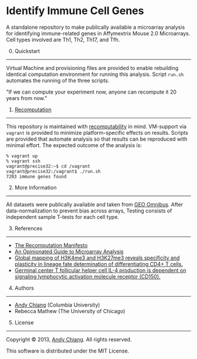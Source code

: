 Identify Immune Cell Genes
==========================


A standalone repository to make publically available a microarray analysis for identifying immune-related genes in Affymextrix Mouse 2.0 Microarrays. Cell types involved are Th1, Th2, Th17, and Tfh.


0. Quickstart
-------------

Virtual Machine and provisioning files are provided to enable rebuilding identical computation environment for running this analysis. Script `run.sh` automates the running of the three scripts.

"If we can compute your experiment now, anyone can recompute it 20 years from now."


1. [Recomputation][recomp]
--------------------------

This repository is maintained with [recomputability][recomp] in mind. VM-support via `vagrant` is provided to minimize platform-specific effects on results. Scripts are provided that automate analysis so that results can be reproduced with minimal effort. The expected outcome of the analysis is:

```
% vagrant up
% vagrant ssh
vagrant@precise32:~$ cd /vagrant
vagrant@precise32:/vagrant$ ./run.sh
7203 immune genes found
```


2. More Information
-------------------

All datasets were publically available and taken from [GEO Omnibus][geo]. After data-normalization to prevent bias across arrays, Testing consists of independent sample T-tests for each cell type.


3. References
-------------

 - [The Recomputation Manifesto][trm]
 - [An Opinionated Guide to Microarray Analysis][ogma]
 - [Global mapping of H3K4me3 and H3K27me3 reveals specificity and plasticity in lineage fate determination of differentiating CD4+ T cells.][tcell]
 - [Germinal center T follicular helper cell IL-4 production is dependent on signaling lymphocytic activation molecule receptor (CD150).][tfh]


4. Authors
----------

 - [Andy Chiang][andy] (Columbia University)
 - Rebecca Mathew (The University of Chicago)


5. License
----------

Copyright &copy; 2013, [Andy Chiang][andy]. All rights reserved.

This software is distributed under the MIT License.




[recomp]: http://www.recomputation.org/
[trm]: http://arxiv.org/abs/1304.3674
[geo]: http://www.ncbi.nlm.nih.gov/geo/
[tfh]: http://www.ncbi.nlm.nih.gov/pubmed/20525889
[andy]: http://www.andy-chiang.com
[ogma]: http://discover.nci.nih.gov/microarrayAnalysis/Microarray.Home.jsp
[tcell]: http://www.ncbi.nlm.nih.gov/geo/query/acc.cgi?acc=GSE14308